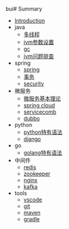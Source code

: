 bui# Summary

* [Introduction](README.md)
* java
    * [多线程](java/multithread.md)
    * [jvm参数设置](java/jvm参数设置.md)
    * [gc](java/gc.md)
    * [jvm问题排查](java/jvm问题排查.md)
* spring
    * [spring](spring/spring.md)
    * [事务](spring/transaction.md)
    * [security](spring/security.md)
* 微服务
    * [微服务基本理论](microservice/微服务架构基本理论.md)
    * [spring cloud](microservice/springcloud.md)
    * [servicecomb](microservice/servicecomb.md)
    * [dubbo](microservice/dubbo.md)
* python
    * [python特有语法](python/python特有语法.md)
    * [django](python/django.md)
* go
    * [golang特有语法](go/golang特有语法.md)
* 中间件
    * [redis](middlewares/redis.md)
    * [zookeeper](middlewares/zookeeper.md)
    * [nginx](middlewares/nginx.md)
    * [kafka](middlewares/kafka.md)
* tools
    * [vscode](tools/vscode.md)
    * [git](tools/git.md)
    * [maven](tools/maven.md)
    * [gradle](tools/gradle.md)



